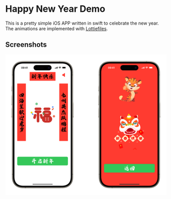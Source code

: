 # Happy New Year Demo
This is a pretty simple iOS APP written in swift to celebrate the new year. The animations are implemented with [Lottiefiles](https://lottiefiles.com/blog/working-with-lottie/how-to-add-lottie-animation-ios-app-swift).
## Screenshots
![](Screenshots/HappyNewYear.png)

